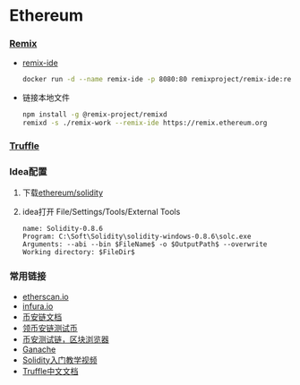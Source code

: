 # Ethereum

### [Remix](https://remix.ethereum.org)

- [remix-ide](https://github.com/ethereum/remix-ide)

    ```sh
    docker run -d --name remix-ide -p 8080:80 remixproject/remix-ide:remix_live
    ```

- 链接本地文件

    ```sh
    npm install -g @remix-project/remixd
    remixd -s ./remix-work --remix-ide https://remix.ethereum.org
    ```

### [Truffle](https://www.trufflesuite.com/truffle)

### Idea配置

1. 下载[ethereum/solidity](https://github.com/ethereum/solidity)

2. idea打开 File/Settings/Tools/External Tools

    ```text
    name: Solidity-0.8.6
    Program: C:\Soft\Solidity\solidity-windows-0.8.6\solc.exe
    Arguments: --abi --bin $FileName$ -o $OutputPath$ --overwrite
    Working directory: $FileDir$
    ``` 

### 常用链接

- [etherscan.io](https://etherscan.io/)
- [infura.io](https://infura.io/)
- [币安链文档](https://docs.bscscan.com/)
- [领币安链测试币](https://testnet.binance.org/faucet-smart)
- [币安测试链，区块浏览器](https://testnet.bscscan.com/)
- [Ganache](https://www.trufflesuite.com/ganache)
- [Solidity入门教学视频](https://www.bilibili.com/video/BV1St411a7Pk)
- [Truffle中文文档](https://learnblockchain.cn/docs/truffle/quickstart.html)
